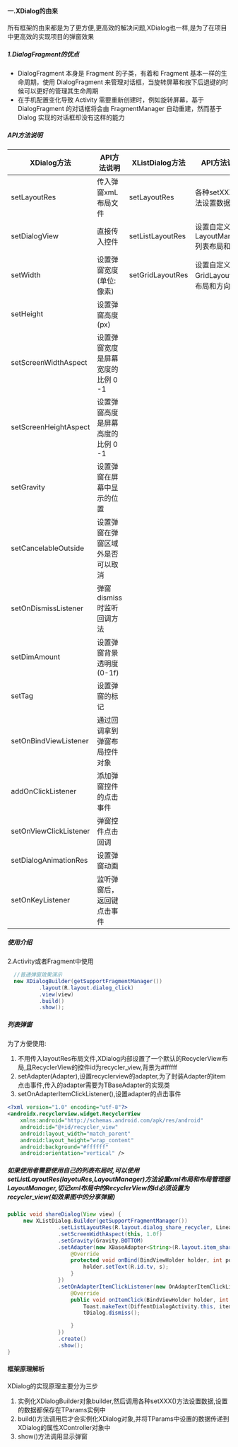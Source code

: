 #### 一.XDialog的由来
所有框架的由来都是为了更方便,更高效的解决问题,XDialog也一样,是为了在项目中更高效的实现项目的弹窗效果
##### 1.DialogFragment的优点
* DialogFragment 本身是 Fragment 的子类，有着和 Fragment 基本一样的生命周期，使用 DialogFragment 来管理对话框，当旋转屏幕和按下后退键的时候可以更好的管理其生命周期
* 在手机配置变化导致 Activity 需要重新创建时，例如旋转屏幕，基于 DialogFragment 的对话框将会由 FragmentManager 自动重建，然而基于 Dialog 实现的对话框却没有这样的能力

##### API方法说明

|	XDialog方法	|	API方法说明	|	XListDialog方法	|	API方法说明	|
|	---		|	---		|	---		|	---		|
|	setLayoutRes	|	传入弹窗xmL布局文件	|	setLayoutRes	|	各种setXXX()方法设置数据	|
|	setDialogView	|	直接传入控件	|	setListLayoutRes	|	设置自定义LayoutManager列表布局和方向	|
|	setWidth	|	设置弹窗宽度(单位:像素)	|	setGridLayoutRes	|	设置自定义GridLayout列表布局和方向	|
|	setHeight	|	设置弹窗高度(px)	|		|		|
|	setScreenWidthAspect	|	设置弹窗宽度是屏幕宽度的比例 0 -1	|		|		|
|	setScreenHeightAspect	|	设置弹窗高度是屏幕高度的比例 0 -1	|		|		|
|	setGravity	|	 设置弹窗在屏幕中显示的位置	|		|		|
|	setCancelableOutside	|	设置弹窗在弹窗区域外是否可以取消	|		|		|
|	setOnDismissListener	|	弹窗dismiss时监听回调方法	|		|		|
|	setDimAmount	|	设置弹窗背景透明度(0-1f)	|		|		|
|	setTag	|	设置弹窗的标记	|		|		|
|	setOnBindViewListener	|	通过回调拿到弹窗布局控件对象	|		|		|
|	addOnClickListener	|	添加弹窗控件的点击事件	|		|		|
|	setOnViewClickListener	|	弹窗控件点击回调	|		|		|
|	setDialogAnimationRes	|	设置弹窗动画	|		|		|
|	setOnKeyListener	|	监听弹窗后，返回键点击事件	|		|		|



##### 使用介绍
2.Activity或者Fragment中使用
```java
  //普通弹窗效果演示
  new XDialogBuilder(getSupportFragmentManager())
          .layout(R.layout.dialog_click)
          .view(view)
          .build()
          .show();
```

##### 列表弹窗
为了方便使用:
1. 不用传入layoutRes布局文件,XDialog内部设置了一个默认的RecyclerView布局,且RecyclerView的控件id为recycler_view,背景为#ffffff
2. setAdapter(Adapter),设置recyclerview的adapter,为了封装Adapter的item点击事件,传入的adapter需要为TBaseAdapter的实现类
3. setOnAdapterItemClickListener(),设置adapter的点击事件
```xml
<?xml version="1.0" encoding="utf-8"?>
<androidx.recyclerview.widget.RecyclerView
    xmlns:android="http://schemas.android.com/apk/res/android"
    android:id="@+id/recycler_view"
    android:layout_width="match_parent"
    android:layout_height="wrap_content"
    android:background="#ffffff"
    android:orientation="vertical" />
```

##### 如果使用者需要使用自己的列表布局时,可以使用setListLayoutRes(layotuRes,LayoutManager)方法设置xml布局和布局管理器LayoutManager,切记xml布局中的RecyclerView的id必须设置为recycler_view(如效果图中的分享弹窗)

```java
public void shareDialog(View view) {
     new XListDialog.Builder(getSupportFragmentManager())
                .setListLayoutRes(R.layout.dialog_share_recycler, LinearLayoutManager.HORIZONTAL)
                .setScreenWidthAspect(this, 1.0f)
                .setGravity(Gravity.BOTTOM)
                .setAdapter(new XBaseAdapter<String>(R.layout.item_share, Arrays.asList(sharePlatform)) {
                    @Override
                    protected void onBind(BindViewHolder holder, int position, String s) {
                        holder.setText(R.id.tv, s);
                    }
                })
                .setOnAdapterItemClickListener(new OnAdapterItemClickListener<String>() {
                    @Override
                    public void onItemClick(BindViewHolder holder, int position, String item, XDialog tDialog) {
                        Toast.makeText(DiffentDialogActivity.this, item, Toast.LENGTH_SHORT).show();
                        tDialog.dismiss();

                    }
                })
                .create()
                .show();
}
```

#### 框架原理解析
XDialog的实现原理主要分为三步
1. 实例化XDialogBuilder对象builder,然后调用各种setXXX()方法设置数据,设置的数据都保存在TParams实例中
2. build()方法调用后才会实例化XDialog对象,并将TParams中设置的数据传递到XDialog的属性XController对象中
3. show()方法调用显示弹窗

